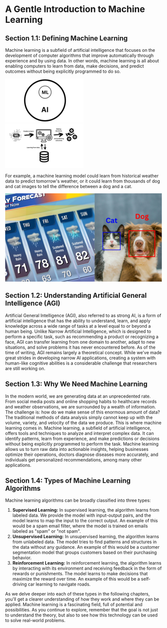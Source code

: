 # A Gentle Introduction to Machine Learning

## Section 1.1: Defining Machine Learning
Machine learning is a subfield of artificial intelligence that focuses on the development of 
computer algorithms that improve automatically through experience and by using data. 
In other words, machine learning is all about enabling computers to learn from data, 
make decisions, and predict outcomes without being explicitly programmed to do so.

<img src="/machine_learning_basic/ML-AI.jpg" alt="ML and AI" style="max-width: 50%;">
<img src="/machine_learning_basic/ML2.jpg" alt="Machine learning" style="max-width: 50%;">


For example, a machine learning model could learn from historical weather data to 
predict tomorrow's weather, or it could learn from thousands of dog and cat images 
to tell the difference between a dog and a cat.

![dog and cat prediction](dog-cat.jpg)

## Section 1.2: Understanding Artificial General Intelligence (AGI)
Artificial General Intelligence (AGI), also referred to as strong AI, 
is a form of artificial intelligence that has the ability to understand, 
learn, and apply knowledge across a wide range of tasks at a level equal 
to or beyond a human being. Unlike Narrow Artificial Intelligence, which 
is designed to perform a specific task, such as recommending a product 
or recognizing a face, AGI can transfer learning from one domain to another, 
adapt to new situations, and solve problems it has never encountered before.
As of the time of writing, AGI remains largely a theoretical concept. 
While we've made great strides in developing narrow AI applications, creating
 a system with human-like cognitive abilities is a considerable challenge that 
 researchers are still working on.

## Section 1.3: Why We Need Machine Learning
In the modern world, we are generating data at an unprecedented rate. 
From social media posts and online shopping habits to healthcare records 
and weather observations, we are surrounded by a wealth of information. 
The challenge is: how do we make sense of this enormous amount of data? 
The traditional methods of data analysis simply cannot keep up with the volume, 
variety, and velocity of the data we produce.
This is where machine learning comes in. Machine learning, a subfield of 
artificial intelligence, offers tools and techniques to analyze and interpret 
complex data. It can identify patterns, learn from experience, and make predictions 
or decisions without being explicitly programmed to perform the task. 
Machine learning allows us to turn raw data into actionable insights, 
helping businesses optimize their operations, doctors diagnose diseases more accurately,
 and individuals get personalized recommendations, among many other applications.

## Section 1.4: Types of Machine Learning Algorithms
Machine learning algorithms can be broadly classified into three types:
1.	**Supervised Learning:** In supervised learning, the algorithm learns from labeled data. 
We provide the model with input-output pairs, and the model learns to map the input to 
the correct output. An example of this would be a spam email filter, where the model is 
trained on emails labeled as "spam" or "not spam".
2.	**Unsupervised Learning:** In unsupervised learning, the algorithm learns from unlabeled data.
 The model tries to find patterns and structures in the data without any guidance.
  An example of this would be a customer segmentation model that groups customers
   based on their purchasing behavior.
3.	**Reinforcement Learning:** In reinforcement learning, the algorithm learns by 
interacting with its environment and receiving feedback in the form of rewards or punishments.
 The model learns to make decisions that maximize the reward over time. 
 An example of this would be a self-driving car learning to navigate roads.
 
As we delve deeper into each of these types in the following chapters, you'll get a clearer understanding of how they work and where they can be applied. Machine learning is a fascinating field, full of potential and possibilities. As you continue to explore, remember that the goal is not just to understand the theory, but also to see how this technology can be used to solve real-world problems.

